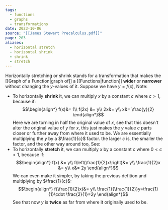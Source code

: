 ```yaml
---
tags:
  - functions
  - graphs
  - transformations
date: 2023-10-06
source: "[[James Stewart Precalculus.pdf]]"
page: 203
aliases:
  - horizontal stretch
  - horizontal shrink
  - shrink
  - stretch
---
```

Horizontally stretching or shrink stands for a transformation that makes the [[Graph of a Function|graph of]] a [[Functions|function]] **wider** or **narrower** without changing the $y$-values of it.
Suppose we have $y=f(x)$, Note:
- To horizontally **shrink** it, we can multiply $x$ by a constant $c$ where $c \gt 1$, because if:
$$\begin{align*}
f(x)&= 1\\
f(2x) &= y\\
2x&= y\\
x&= \frac{y}{2}
\end{align*}$$
Here we are torning in half the original value of $x$, see that this doesn't alter the original value of $y$ for $x$, this just makes the $y$ value $c$ parts closer or further away from where it used to be. We are essentially multiplying the $y$ by a $\frac{1}{c}$ factor. the larger $c$ is, the smaller the factor, and the other way around too, See:
- To horizontally **stretch** it, we can multiply $x$ by a constant $c$ where $0 < c < 1$, because if:
$$\begin{align*}
f(x) &= y\\
f\left(\frac{1}{2}x\right)&= y\\
\frac{1}{2}x &= y\\
x&= 2y
\end{align*}$$
We can even make it simpler, by taking the previous defition and multiplying by $\frac{1}{c}$:
$$\begin{align*}
f(\frac{1}{2}x)&= y\\
\frac{1}{\frac{1}{2}}y=\frac{1}{1}\cdot \frac{2}{1}=2y
\end{align*}$$
See that now $y$ is **twice** as far from where it originally used to be.